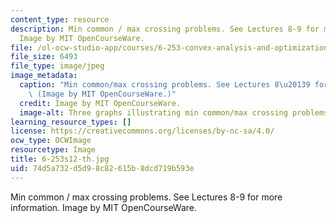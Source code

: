 ```yaml
---
content_type: resource
description: Min common / max crossing problems. See Lectures 8-9 for more information.
  Image by MIT OpenCourseWare.
file: /ol-ocw-studio-app/courses/6-253-convex-analysis-and-optimization-spring-2012/74d5a732d5d98c82615b8dcd719b593e_6-253s12-th.jpg
file_size: 6493
file_type: image/jpeg
image_metadata:
  caption: "Min common/max crossing problems. See Lectures 8\u20139 for more information.\
    \ (Image by MIT OpenCourseWare.)"
  credit: Image by MIT OpenCourseWare.
  image-alt: Three graphs illustrating min common/max crossing problems.
learning_resource_types: []
license: https://creativecommons.org/licenses/by-nc-sa/4.0/
ocw_type: OCWImage
resourcetype: Image
title: 6-253s12-th.jpg
uid: 74d5a732-d5d9-8c82-615b-8dcd719b593e
---
```

Min common / max crossing problems. See Lectures 8-9 for more information. Image by MIT OpenCourseWare.